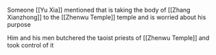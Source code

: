 Someone [[Yu Xia]] mentioned that is taking the body of [[Zhang Xianzhong]] to the [[Zhenwu Temple]] temple and is worried about his purpose

Him and his men butchered the taoist priests of [[Zhenwu Temple]] and took control of it